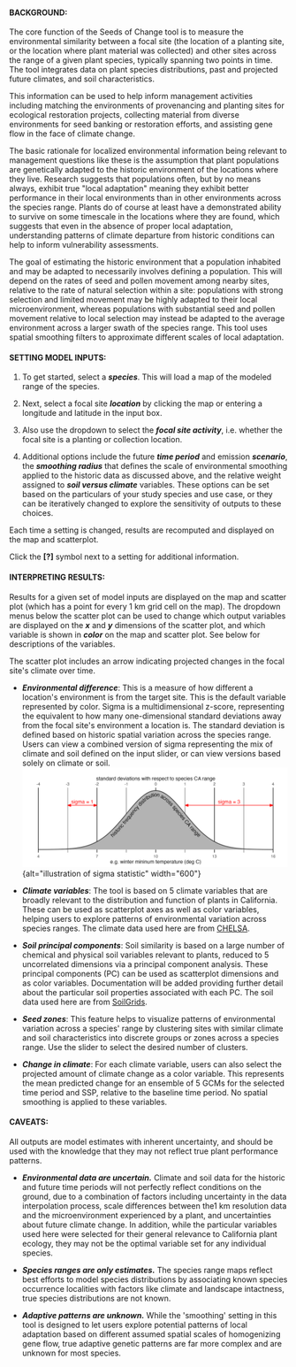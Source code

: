 #### BACKGROUND:

The core function of the Seeds of Change tool is to measure the environmental similarity between a focal site (the location of a planting site, or the location where plant material was collected) and other sites across the range of a given plant species, typically spanning two points in time. The tool integrates data on plant species distributions, past and projected future climates, and soil characteristics.

This information can be used to help inform management activities including matching the environments of provenancing and planting sites for ecological restoration projects, collecting material from diverse environments for seed banking or restoration efforts, and assisting gene flow in the face of climate change.

The basic rationale for localized environmental information being relevant to management questions like these is the assumption that plant populations are genetically adapted to the historic environment of the locations where they live. Research suggests that populations often, but by no means always, exhibit true "local adaptation" meaning they exhibit better performance in their local environments than in other environments across the species range. Plants do of course at least have a demonstrated ability to survive on some timescale in the locations where they are found, which suggests that even in the absence of proper local adaptation, understanding patterns of climate departure from historic conditions can help to inform vulnerability assessments.

The goal of estimating the historic environment that a population inhabited and may be adapted to necessarily involves defining a population. This will depend on the rates of seed and pollen movement among nearby sites, relative to the rate of natural selection within a site: populations with strong selection and limited movement may be highly adapted to their local microenvironment, whereas populations with substantial seed and pollen movement relative to local selection may instead be adapted to the average environment across a larger swath of the species range. This tool uses spatial smoothing filters to approximate different scales of local adaptation.

#### SETTING MODEL INPUTS:

1.  To get started, select a ***species***. This will load a map of the modeled range of the species.

2.  Next, select a focal site ***location*** by clicking the map or entering a longitude and latitude in the input box.

3.  Also use the dropdown to select the ***focal site activity***, i.e. whether the focal site is a planting or collection location.

4.  Additional options include the future ***time period*** and emission ***scenario***, the ***smoothing radius*** that defines the scale of environmental smoothing applied to the historic data as discussed above, and the relative weight assigned to ***soil versus climate*** variables. These options can be set based on the particulars of your study species and use case, or they can be iteratively changed to explore the sensitivity of outputs to these choices.

Each time a setting is changed, results are recomputed and displayed on the map and scatterplot.

Click the **[?]** symbol next to a setting for additional information.

#### INTERPRETING RESULTS:

Results for a given set of model inputs are displayed on the map and scatter plot (which has a point for every 1 km grid cell on the map). The dropdown menus below the scatter plot can be used to change which output variables are displayed on the ***x*** and ***y*** dimensions of the scatter plot, and which variable is shown in ***color*** on the map and scatter plot. See below for descriptions of the variables.

The scatter plot includes an arrow indicating projected changes in the focal site's climate over time.

-   ***Environmental difference***: This is a measure of how different a location's environment is from the target site. This is the default variable represented by color. Sigma is a multidimensional z-score, representing the equivalent to how many one-dimensional standard deviations away from the focal site's environment a location is. The standard deviation is defined based on historic spatial variation across the species range. Users can view a combined version of sigma representing the mix of climate and soil defined on the input slider, or can view versions based solely on climate or soil.\
    ![illustration of sigma statistic](images/sigma-01.jpg){alt="illustration of sigma statistic" width="600"}

-   ***Climate variables***: The tool is based on 5 climate variables that are broadly relevant to the distribution and function of plants in California. These can be used as scatterplot axes as well as color variables, helping users to explore patterns of environmental variation across species ranges. The climate data used here are from [CHELSA](https://chelsa-climate.org/).

-   ***Soil principal components***: Soil similarity is based on a large number of chemical and physical soil variables relevant to plants, reduced to 5 uncorrelated dimensions via a principal component analysis. These principal components (PC) can be used as scatterplot dimensions and as color variables. Documentation will be added providing further detail about the particular soil properties associated with each PC. The soil data used here are from [SoilGrids](https://www.isric.org/explore/soilgrids).

-   ***Seed zones***: This feature helps to visualize patterns of environmental variation across a species' range by clustering sites with similar climate and soil characteristics into discrete groups or zones across a species range. Use the slider to select the desired number of clusters.

-   ***Change in climate***: For each climate variable, users can also select the projected amount of climate change as a color variable. This represents the mean predicted change for an ensemble of 5 GCMs for the selected time period and SSP, relative to the baseline time period. No spatial smoothing is applied to these variables.

#### CAVEATS:

All outputs are model estimates with inherent uncertainty, and should be used with the knowledge that they may not reflect true plant performance patterns.

-   ***Environmental data are uncertain.*** Climate and soil data for the historic and future time periods will not perfectly reflect conditions on the ground, due to a combination of factors including uncertainty in the data interpolation process, scale differences between the1 km resolution data and the microenvironment experienced by a plant, and uncertainties about future climate change. In addition, while the particular variables used here were selected for their general relevance to California plant ecology, they may not be the optimal variable set for any individual species.

-   ***Species ranges are only estimates.*** The species range maps reflect best efforts to model species distributions by associating known species occurrence localities with factors like climate and landscape intactness, true species distributions are not known.

-   ***Adaptive patterns are unknown.*** While the 'smoothing' setting in this tool is designed to let users explore potential patterns of local adaptation based on different assumed spatial scales of homogenizing gene flow, true adaptive genetic patterns are far more complex and are unknown for most species.
